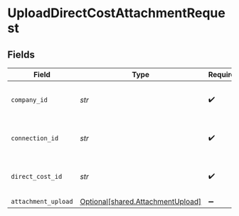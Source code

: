 # UploadDirectCostAttachmentRequest


## Fields

| Field                                                                        | Type                                                                         | Required                                                                     | Description                                                                  | Example                                                                      |
| ---------------------------------------------------------------------------- | ---------------------------------------------------------------------------- | ---------------------------------------------------------------------------- | ---------------------------------------------------------------------------- | ---------------------------------------------------------------------------- |
| `company_id`                                                                 | *str*                                                                        | :heavy_check_mark:                                                           | Unique identifier for a company.                                             | 8a210b68-6988-11ed-a1eb-0242ac120002                                         |
| `connection_id`                                                              | *str*                                                                        | :heavy_check_mark:                                                           | Unique identifier for a connection.                                          | 2e9d2c44-f675-40ba-8049-353bfcb5e171                                         |
| `direct_cost_id`                                                             | *str*                                                                        | :heavy_check_mark:                                                           | Unique identifier for a direct cost.                                         |                                                                              |
| `attachment_upload`                                                          | [Optional[shared.AttachmentUpload]](../../models/shared/attachmentupload.md) | :heavy_minus_sign:                                                           | N/A                                                                          |                                                                              |